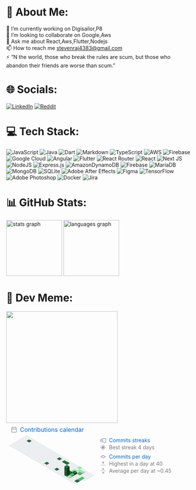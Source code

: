 # 💫 About Me:
🔭 I’m currently working on Digisailor,P8<br>👯 I’m looking to collaborate on Google,Aws<br>💬 Ask me about React,Aws,Flutter,Nodejs<br>📫 How to reach me stevenraj4383@gmail.com<br>⚡ “N the world, those who break the rules are scum, but those who abandon their friends are worse than scum.”


# 🌐 Socials:
[![LinkedIn](https://img.shields.io/badge/LinkedIn-%230077B5.svg?logo=linkedin&logoColor=white)](https://linkedin.com/in/linkedin.com/in/stephen-raj-5358281a0) [![Reddit](https://img.shields.io/badge/Reddit-%23FF4500.svg?logo=Reddit&logoColor=white)](https://reddit.com/user/Stephenhappier) 

# 💻 Tech Stack:
![JavaScript](https://img.shields.io/badge/javascript-%23323330.svg?style=for-the-badge&logo=javascript&logoColor=%23F7DF1E) ![Java](https://img.shields.io/badge/java-%23ED8B00.svg?style=for-the-badge&logo=openjdk&logoColor=white) ![Dart](https://img.shields.io/badge/dart-%230175C2.svg?style=for-the-badge&logo=dart&logoColor=white) ![Markdown](https://img.shields.io/badge/markdown-%23000000.svg?style=for-the-badge&logo=markdown&logoColor=white) ![TypeScript](https://img.shields.io/badge/typescript-%23007ACC.svg?style=for-the-badge&logo=typescript&logoColor=white) ![AWS](https://img.shields.io/badge/AWS-%23FF9900.svg?style=for-the-badge&logo=amazon-aws&logoColor=white) ![Firebase](https://img.shields.io/badge/firebase-%23039BE5.svg?style=for-the-badge&logo=firebase) ![Google Cloud](https://img.shields.io/badge/GoogleCloud-%234285F4.svg?style=for-the-badge&logo=google-cloud&logoColor=white) ![Angular](https://img.shields.io/badge/angular-%23DD0031.svg?style=for-the-badge&logo=angular&logoColor=white) ![Flutter](https://img.shields.io/badge/Flutter-%2302569B.svg?style=for-the-badge&logo=Flutter&logoColor=white) ![React Router](https://img.shields.io/badge/React_Router-CA4245?style=for-the-badge&logo=react-router&logoColor=white) ![React](https://img.shields.io/badge/react-%2320232a.svg?style=for-the-badge&logo=react&logoColor=%2361DAFB) ![Next JS](https://img.shields.io/badge/Next-black?style=for-the-badge&logo=next.js&logoColor=white) ![NodeJS](https://img.shields.io/badge/node.js-6DA55F?style=for-the-badge&logo=node.js&logoColor=white) ![Express.js](https://img.shields.io/badge/express.js-%23404d59.svg?style=for-the-badge&logo=express&logoColor=%2361DAFB) ![AmazonDynamoDB](https://img.shields.io/badge/Amazon%20DynamoDB-4053D6?style=for-the-badge&logo=Amazon%20DynamoDB&logoColor=white) ![Firebase](https://img.shields.io/badge/Firebase-039BE5?style=for-the-badge&logo=Firebase&logoColor=white) ![MariaDB](https://img.shields.io/badge/MariaDB-003545?style=for-the-badge&logo=mariadb&logoColor=white) ![MongoDB](https://img.shields.io/badge/MongoDB-%234ea94b.svg?style=for-the-badge&logo=mongodb&logoColor=white) ![SQLite](https://img.shields.io/badge/sqlite-%2307405e.svg?style=for-the-badge&logo=sqlite&logoColor=white) ![Adobe After Effects](https://img.shields.io/badge/Adobe%20After%20Effects-9999FF.svg?style=for-the-badge&logo=Adobe%20After%20Effects&logoColor=white) ![Figma](https://img.shields.io/badge/figma-%23F24E1E.svg?style=for-the-badge&logo=figma&logoColor=white) ![TensorFlow](https://img.shields.io/badge/TensorFlow-%23FF6F00.svg?style=for-the-badge&logo=TensorFlow&logoColor=white) ![Adobe Photoshop](https://img.shields.io/badge/adobe%20photoshop-%2331A8FF.svg?style=for-the-badge&logo=adobe%20photoshop&logoColor=white) ![Docker](https://img.shields.io/badge/docker-%230db7ed.svg?style=for-the-badge&logo=docker&logoColor=white) ![Jira](https://img.shields.io/badge/jira-%230A0FFF.svg?style=for-the-badge&logo=jira&logoColor=white)
# 📊 GitHub Stats:
<div>
  <img src="https://github-readme-stats.vercel.app/api?username=steven4383&hide_title=false&hide_rank=false&show_icons=true&include_all_commits=true&count_private=true&disable_animations=false&theme=dracula&locale=en&hide_border=false&order=1" height="150" alt="stats graph"  />
  <img src="https://github-readme-stats.vercel.app/api/top-langs?username=steven4383&locale=en&hide_title=false&layout=compact&card_width=320&langs_count=5&theme=dracula&hide_border=false&order=2" height="150" alt="languages graph"  />
</div>

# 🦇 Dev Meme:
<img src='https://www.picturepunches.com/images/memes/293176.jpg' style="height: 300px;"/>


<svg xmlns="http://www.w3.org/2000/svg" width="480" height="199" class="">
    <defs>
        <style/>
    </defs>
    <style>@keyframes animation-gauge{0%{stroke-dasharray:0 329}}@keyframes animation-rainbow{0%,to{color:#7f00ff;fill:#7f00ff}14%{color:#a933ff;fill:#a933ff}29%{color:#007fff;fill:#007fff}43%{color:#00ff7f;fill:#00ff7f}57%{color:#ff0;fill:#ff0}71%{color:#ff7f00;fill:#ff7f00}86%{color:red;fill:red}}svg{font-family:-apple-system,BlinkMacSystemFont,Segoe UI,Helvetica,Arial,sans-serif,Apple Color Emoji,Segoe UI Emoji;color:#777}h2,h3{margin:8px 0 2px;padding:0;color:#0366d6;font-weight:400}h2 svg,h3 svg{fill:currentColor}h2{font-size:16px}h3,svg{font-size:14px}section&gt;.field{margin-left:5px;margin-right:5px}.field{display:flex;align-items:center;margin-bottom:2px;white-space:nowrap}.field svg{margin:0 8px;fill:#959da5;flex-shrink:0}.row{display:flex;flex-wrap:wrap}.row section{flex:1 1 0}.calendar.field{margin:4px 0 4px 7px}.calendar .day{outline:1px solid rgba(27,31,35,.04);outline-offset:-1px}svg.calendar{margin-left:13px;margin-top:4px}:root{--color-calendar-graph-day-bg:#ebedf0;--color-calendar-graph-day-border:rgba(27,31,35,0.06);--color-calendar-graph-day-L1-bg:#9be9a8;--color-calendar-graph-day-L2-bg:#40c463;--color-calendar-graph-day-L3-bg:#30a14e;--color-calendar-graph-day-L4-bg:#216e39;--color-calendar-halloween-graph-day-L1-bg:#ffee4a;--color-calendar-halloween-graph-day-L2-bg:#ffc501;--color-calendar-halloween-graph-day-L3-bg:#fe9600;--color-calendar-halloween-graph-day-L4-bg:#03001c;--color-calendar-winter-graph-day-L1-bg:#0a3069;--color-calendar-winter-graph-day-L2-bg:#0969da;--color-calendar-winter-graph-day-L3-bg:#54aeff;--color-calendar-winter-graph-day-L4-bg:#b6e3ff;--color-calendar-graph-day-L4-border:rgba(27,31,35,0.06);--color-calendar-graph-day-L3-border:rgba(27,31,35,0.06);--color-calendar-graph-day-L2-border:rgba(27,31,35,0.06);--color-calendar-graph-day-L1-border:rgba(27,31,35,0.06)}#metrics-end{width:100%}</style>
    <style/>
    <foreignObject x="0" y="0" width="100%" height="100%">
        <div xmlns="http://www.w3.org/1999/xhtml" xmlns:xlink="http://www.w3.org/1999/xlink" class="items-wrapper">
            <section>
                <h2 class="field">
                    <svg xmlns="http://www.w3.org/2000/svg" viewBox="0 0 16 16" width="16" height="16">
                        <path fill-rule="evenodd" d="M4.75 0a.75.75 0 01.75.75V2h5V.75a.75.75 0 011.5 0V2h1.25c.966 0 1.75.784 1.75 1.75v10.5A1.75 1.75 0 0113.25 16H2.75A1.75 1.75 0 011 14.25V3.75C1 2.784 1.784 2 2.75 2H4V.75A.75.75 0 014.75 0zm0 3.5h8.5a.25.25 0 01.25.25V6h-11V3.75a.25.25 0 01.25-.25h2zm-2.25 4v6.75c0 .138.112.25.25.25h10.5a.25.25 0 00.25-.25V7.5h-11z"/>
                    </svg>
                    Contributions calendar
                </h2>
                <div class="row">
                    <section>
                    </section>
                    <section>
                        <h3 class="field">
                            <svg xmlns="http://www.w3.org/2000/svg" viewBox="0 0 16 16" width="16" height="16">
                                <path fill-rule="evenodd" d="M7.75 14A1.75 1.75 0 016 12.25v-8.5C6 2.784 6.784 2 7.75 2h6.5c.966 0 1.75.784 1.75 1.75v8.5A1.75 1.75 0 0114.25 14h-6.5zm-.25-1.75c0 .138.112.25.25.25h6.5a.25.25 0 00.25-.25v-8.5a.25.25 0 00-.25-.25h-6.5a.25.25 0 00-.25.25v8.5zM4.9 3.508a.75.75 0 01-.274 1.025.25.25 0 00-.126.217v6.5a.25.25 0 00.126.217.75.75 0 01-.752 1.298A1.75 1.75 0 013 11.25v-6.5c0-.649.353-1.214.874-1.516a.75.75 0 011.025.274zM1.625 5.533a.75.75 0 10-.752-1.299A1.75 1.75 0 000 5.75v4.5c0 .649.353 1.214.874 1.515a.75.75 0 10.752-1.298.25.25 0 01-.126-.217v-4.5a.25.25 0 01.126-.217z"/>
                            </svg>
                            Commits streaks
                        </h3>
                        <div class="field">
                            <svg xmlns="http://www.w3.org/2000/svg" viewBox="0 0 16 16" width="16" height="16">
                                <path d="M8.5.75a.75.75 0 00-1.5 0v5.19L4.391 3.33a.75.75 0 10-1.06 1.061L5.939 7H.75a.75.75 0 000 1.5h5.19l-2.61 2.609a.75.75 0 101.061 1.06L7 9.561v5.189a.75.75 0 001.5 0V9.56l2.609 2.61a.75.75 0 101.06-1.061L9.561 8.5h5.189a.75.75 0 000-1.5H9.56l2.61-2.609a.75.75 0 00-1.061-1.06L8.5 5.939V.75z"/>
                            </svg>
                            Best streak 4 days
                        </div>
                        <h3 class="field">
                            <svg xmlns="http://www.w3.org/2000/svg" viewBox="0 0 16 16" width="16" height="16">
                                <path fill-rule="evenodd" d="M10.5 7.75a2.5 2.5 0 11-5 0 2.5 2.5 0 015 0zm1.43.75a4.002 4.002 0 01-7.86 0H.75a.75.75 0 110-1.5h3.32a4.001 4.001 0 017.86 0h3.32a.75.75 0 110 1.5h-3.32z"/>
                            </svg>
                            Commits per day
                        </h3>
                        <div class="field">
                            <svg xmlns="http://www.w3.org/2000/svg" viewBox="0 0 16 16" width="16" height="16">
                                <path d="M7.823 1.677L4.927 4.573A.25.25 0 005.104 5H7.25v3.236a.75.75 0 101.5 0V5h2.146a.25.25 0 00.177-.427L8.177 1.677a.25.25 0 00-.354 0zM13.75 11a.75.75 0 000 1.5h.5a.75.75 0 000-1.5h-.5zm-3.75.75a.75.75 0 01.75-.75h.5a.75.75 0 010 1.5h-.5a.75.75 0 01-.75-.75zM7.75 11a.75.75 0 000 1.5h.5a.75.75 0 000-1.5h-.5zM4 11.75a.75.75 0 01.75-.75h.5a.75.75 0 010 1.5h-.5a.75.75 0 01-.75-.75zM1.75 11a.75.75 0 000 1.5h.5a.75.75 0 000-1.5h-.5z"/>
                            </svg>
                            Highest in a day at 40
                        </div>
                        <div class="field">
                            <svg xmlns="http://www.w3.org/2000/svg" viewBox="0 0 16 16" width="16" height="16">
                                <path d="M10.896 2H8.75V.75a.75.75 0 00-1.5 0V2H5.104a.25.25 0 00-.177.427l2.896 2.896a.25.25 0 00.354 0l2.896-2.896A.25.25 0 0010.896 2zM8.75 15.25a.75.75 0 01-1.5 0V14H5.104a.25.25 0 01-.177-.427l2.896-2.896a.25.25 0 01.354 0l2.896 2.896a.25.25 0 01-.177.427H8.75v1.25zm-6.5-6.5a.75.75 0 000-1.5h-.5a.75.75 0 000 1.5h.5zM6 8a.75.75 0 01-.75.75h-.5a.75.75 0 010-1.5h.5A.75.75 0 016 8zm2.25.75a.75.75 0 000-1.5h-.5a.75.75 0 000 1.5h.5zM12 8a.75.75 0 01-.75.75h-.5a.75.75 0 010-1.5h.5A.75.75 0 0112 8zm2.25.75a.75.75 0 000-1.5h-.5a.75.75 0 000 1.5h.5z"/>
                            </svg>
                            Average per day at ~0.45
                        </div>
                    </section>
                </div>
                <svg version="1.1" xmlns="http://www.w3.org/2000/svg" style="margin-top: -130px;" viewBox="0,0 480,170">
                    <filter id="brightness1">
                        <feComponentTransfer>
                            <feFuncR type="linear" slope="0.6"/>
                            <feFuncG type="linear" slope="0.6"/>
                            <feFuncB type="linear" slope="0.6"/>
                        </feComponentTransfer>
                    </filter>
                    <filter id="brightness2">
                        <feComponentTransfer>
                            <feFuncR type="linear" slope="0.19999999999999996"/>
                            <feFuncG type="linear" slope="0.19999999999999996"/>
                            <feFuncB type="linear" slope="0.19999999999999996"/>
                        </feComponentTransfer>
                    </filter>
                    <g transform="scale(4) translate(12, 0)">
                        <g transform="translate(0, 0)">
                            <g transform="translate(0, 6)">
                                <path fill="#ebedf0" d="M1.7,2 0,1 1.7,0 3.4,1 z"/>
                                <path fill="#ebedf0" filter="url(#brightness1)" d="M0,1 1.7,2 1.7,2 0,1 z"/>
                                <path fill="#ebedf0" filter="url(#brightness2)" d="M1.7,2 3.4,1 3.4,1 1.7,2 z"/>
                            </g>
                            <g transform="translate(-1.7, 7)">
                                <path fill="#ebedf0" d="M1.7,2 0,1 1.7,0 3.4,1 z"/>
                                <path fill="#ebedf0" filter="url(#brightness1)" d="M0,1 1.7,2 1.7,2 0,1 z"/>
                                <path fill="#ebedf0" filter="url(#brightness2)" d="M1.7,2 3.4,1 3.4,1 1.7,2 z"/>
                            </g>
                            <g transform="translate(-3.4, 8)">
                                <path fill="#ebedf0" d="M1.7,2 0,1 1.7,0 3.4,1 z"/>
                                <path fill="#ebedf0" filter="url(#brightness1)" d="M0,1 1.7,2 1.7,2 0,1 z"/>
                                <path fill="#ebedf0" filter="url(#brightness2)" d="M1.7,2 3.4,1 3.4,1 1.7,2 z"/>
                            </g>
                            <g transform="translate(-5.1, 9)">
                                <path fill="#ebedf0" d="M1.7,2 0,1 1.7,0 3.4,1 z"/>
                                <path fill="#ebedf0" filter="url(#brightness1)" d="M0,1 1.7,2 1.7,2 0,1 z"/>
                                <path fill="#ebedf0" filter="url(#brightness2)" d="M1.7,2 3.4,1 3.4,1 1.7,2 z"/>
                            </g>
                            <g transform="translate(-6.8, 10)">
                                <path fill="#ebedf0" d="M1.7,2 0,1 1.7,0 3.4,1 z"/>
                                <path fill="#ebedf0" filter="url(#brightness1)" d="M0,1 1.7,2 1.7,2 0,1 z"/>
                                <path fill="#ebedf0" filter="url(#brightness2)" d="M1.7,2 3.4,1 3.4,1 1.7,2 z"/>
                            </g>
                            <g transform="translate(-8.5, 11)">
                                <path fill="#ebedf0" d="M1.7,2 0,1 1.7,0 3.4,1 z"/>
                                <path fill="#ebedf0" filter="url(#brightness1)" d="M0,1 1.7,2 1.7,2 0,1 z"/>
                                <path fill="#ebedf0" filter="url(#brightness2)" d="M1.7,2 3.4,1 3.4,1 1.7,2 z"/>
                            </g>
                            <g transform="translate(-10.2, 12)">
                                <path fill="#ebedf0" d="M1.7,2 0,1 1.7,0 3.4,1 z"/>
                                <path fill="#ebedf0" filter="url(#brightness1)" d="M0,1 1.7,2 1.7,2 0,1 z"/>
                                <path fill="#ebedf0" filter="url(#brightness2)" d="M1.7,2 3.4,1 3.4,1 1.7,2 z"/>
                            </g>
                        </g>
                        <g transform="translate(1.7, 1)">
                            <g transform="translate(0, 6)">
                                <path fill="#ebedf0" d="M1.7,2 0,1 1.7,0 3.4,1 z"/>
                                <path fill="#ebedf0" filter="url(#brightness1)" d="M0,1 1.7,2 1.7,2 0,1 z"/>
                                <path fill="#ebedf0" filter="url(#brightness2)" d="M1.7,2 3.4,1 3.4,1 1.7,2 z"/>
                            </g>
                            <g transform="translate(-1.7, 7)">
                                <path fill="#ebedf0" d="M1.7,2 0,1 1.7,0 3.4,1 z"/>
                                <path fill="#ebedf0" filter="url(#brightness1)" d="M0,1 1.7,2 1.7,2 0,1 z"/>
                                <path fill="#ebedf0" filter="url(#brightness2)" d="M1.7,2 3.4,1 3.4,1 1.7,2 z"/>
                            </g>
                            <g transform="translate(-3.4, 8)">
                                <path fill="#ebedf0" d="M1.7,2 0,1 1.7,0 3.4,1 z"/>
                                <path fill="#ebedf0" filter="url(#brightness1)" d="M0,1 1.7,2 1.7,2 0,1 z"/>
                                <path fill="#ebedf0" filter="url(#brightness2)" d="M1.7,2 3.4,1 3.4,1 1.7,2 z"/>
                            </g>
                            <g transform="translate(-5.1, 9)">
                                <path fill="#ebedf0" d="M1.7,2 0,1 1.7,0 3.4,1 z"/>
                                <path fill="#ebedf0" filter="url(#brightness1)" d="M0,1 1.7,2 1.7,2 0,1 z"/>
                                <path fill="#ebedf0" filter="url(#brightness2)" d="M1.7,2 3.4,1 3.4,1 1.7,2 z"/>
                            </g>
                            <g transform="translate(-6.8, 10)">
                                <path fill="#ebedf0" d="M1.7,2 0,1 1.7,0 3.4,1 z"/>
                                <path fill="#ebedf0" filter="url(#brightness1)" d="M0,1 1.7,2 1.7,2 0,1 z"/>
                                <path fill="#ebedf0" filter="url(#brightness2)" d="M1.7,2 3.4,1 3.4,1 1.7,2 z"/>
                            </g>
                            <g transform="translate(-8.5, 11)">
                                <path fill="#ebedf0" d="M1.7,2 0,1 1.7,0 3.4,1 z"/>
                                <path fill="#ebedf0" filter="url(#brightness1)" d="M0,1 1.7,2 1.7,2 0,1 z"/>
                                <path fill="#ebedf0" filter="url(#brightness2)" d="M1.7,2 3.4,1 3.4,1 1.7,2 z"/>
                            </g>
                            <g transform="translate(-10.2, 12)">
                                <path fill="#ebedf0" d="M1.7,2 0,1 1.7,0 3.4,1 z"/>
                                <path fill="#ebedf0" filter="url(#brightness1)" d="M0,1 1.7,2 1.7,2 0,1 z"/>
                                <path fill="#ebedf0" filter="url(#brightness2)" d="M1.7,2 3.4,1 3.4,1 1.7,2 z"/>
                            </g>
                        </g>
                        <g transform="translate(3.4, 2)">
                            <g transform="translate(0, 6)">
                                <path fill="#ebedf0" d="M1.7,2 0,1 1.7,0 3.4,1 z"/>
                                <path fill="#ebedf0" filter="url(#brightness1)" d="M0,1 1.7,2 1.7,2 0,1 z"/>
                                <path fill="#ebedf0" filter="url(#brightness2)" d="M1.7,2 3.4,1 3.4,1 1.7,2 z"/>
                            </g>
                            <g transform="translate(-1.7, 6.85)">
                                <path fill="#216e39" d="M1.7,2 0,1 1.7,0 3.4,1 z"/>
                                <path fill="#216e39" filter="url(#brightness1)" d="M0,1 1.7,2 1.7,2.15 0,1.15 z"/>
                                <path fill="#216e39" filter="url(#brightness2)" d="M1.7,2 3.4,1 3.4,1.15 1.7,2.15 z"/>
                            </g>
                            <g transform="translate(-3.4, 8)">
                                <path fill="#ebedf0" d="M1.7,2 0,1 1.7,0 3.4,1 z"/>
                                <path fill="#ebedf0" filter="url(#brightness1)" d="M0,1 1.7,2 1.7,2 0,1 z"/>
                                <path fill="#ebedf0" filter="url(#brightness2)" d="M1.7,2 3.4,1 3.4,1 1.7,2 z"/>
                            </g>
                            <g transform="translate(-5.1, 9)">
                                <path fill="#ebedf0" d="M1.7,2 0,1 1.7,0 3.4,1 z"/>
                                <path fill="#ebedf0" filter="url(#brightness1)" d="M0,1 1.7,2 1.7,2 0,1 z"/>
                                <path fill="#ebedf0" filter="url(#brightness2)" d="M1.7,2 3.4,1 3.4,1 1.7,2 z"/>
                            </g>
                            <g transform="translate(-6.8, 10)">
                                <path fill="#ebedf0" d="M1.7,2 0,1 1.7,0 3.4,1 z"/>
                                <path fill="#ebedf0" filter="url(#brightness1)" d="M0,1 1.7,2 1.7,2 0,1 z"/>
                                <path fill="#ebedf0" filter="url(#brightness2)" d="M1.7,2 3.4,1 3.4,1 1.7,2 z"/>
                            </g>
                            <g transform="translate(-8.5, 11)">
                                <path fill="#ebedf0" d="M1.7,2 0,1 1.7,0 3.4,1 z"/>
                                <path fill="#ebedf0" filter="url(#brightness1)" d="M0,1 1.7,2 1.7,2 0,1 z"/>
                                <path fill="#ebedf0" filter="url(#brightness2)" d="M1.7,2 3.4,1 3.4,1 1.7,2 z"/>
                            </g>
                            <g transform="translate(-10.2, 12)">
                                <path fill="#ebedf0" d="M1.7,2 0,1 1.7,0 3.4,1 z"/>
                                <path fill="#ebedf0" filter="url(#brightness1)" d="M0,1 1.7,2 1.7,2 0,1 z"/>
                                <path fill="#ebedf0" filter="url(#brightness2)" d="M1.7,2 3.4,1 3.4,1 1.7,2 z"/>
                            </g>
                        </g>
                        <g transform="translate(5.1, 3)">
                            <g transform="translate(0, 6)">
                                <path fill="#ebedf0" d="M1.7,2 0,1 1.7,0 3.4,1 z"/>
                                <path fill="#ebedf0" filter="url(#brightness1)" d="M0,1 1.7,2 1.7,2 0,1 z"/>
                                <path fill="#ebedf0" filter="url(#brightness2)" d="M1.7,2 3.4,1 3.4,1 1.7,2 z"/>
                            </g>
                            <g transform="translate(-1.7, 7)">
                                <path fill="#ebedf0" d="M1.7,2 0,1 1.7,0 3.4,1 z"/>
                                <path fill="#ebedf0" filter="url(#brightness1)" d="M0,1 1.7,2 1.7,2 0,1 z"/>
                                <path fill="#ebedf0" filter="url(#brightness2)" d="M1.7,2 3.4,1 3.4,1 1.7,2 z"/>
                            </g>
                            <g transform="translate(-3.4, 8)">
                                <path fill="#ebedf0" d="M1.7,2 0,1 1.7,0 3.4,1 z"/>
                                <path fill="#ebedf0" filter="url(#brightness1)" d="M0,1 1.7,2 1.7,2 0,1 z"/>
                                <path fill="#ebedf0" filter="url(#brightness2)" d="M1.7,2 3.4,1 3.4,1 1.7,2 z"/>
                            </g>
                            <g transform="translate(-5.1, 9)">
                                <path fill="#ebedf0" d="M1.7,2 0,1 1.7,0 3.4,1 z"/>
                                <path fill="#ebedf0" filter="url(#brightness1)" d="M0,1 1.7,2 1.7,2 0,1 z"/>
                                <path fill="#ebedf0" filter="url(#brightness2)" d="M1.7,2 3.4,1 3.4,1 1.7,2 z"/>
                            </g>
                            <g transform="translate(-6.8, 10)">
                                <path fill="#ebedf0" d="M1.7,2 0,1 1.7,0 3.4,1 z"/>
                                <path fill="#ebedf0" filter="url(#brightness1)" d="M0,1 1.7,2 1.7,2 0,1 z"/>
                                <path fill="#ebedf0" filter="url(#brightness2)" d="M1.7,2 3.4,1 3.4,1 1.7,2 z"/>
                            </g>
                            <g transform="translate(-8.5, 11)">
                                <path fill="#ebedf0" d="M1.7,2 0,1 1.7,0 3.4,1 z"/>
                                <path fill="#ebedf0" filter="url(#brightness1)" d="M0,1 1.7,2 1.7,2 0,1 z"/>
                                <path fill="#ebedf0" filter="url(#brightness2)" d="M1.7,2 3.4,1 3.4,1 1.7,2 z"/>
                            </g>
                            <g transform="translate(-10.2, 12)">
                                <path fill="#ebedf0" d="M1.7,2 0,1 1.7,0 3.4,1 z"/>
                                <path fill="#ebedf0" filter="url(#brightness1)" d="M0,1 1.7,2 1.7,2 0,1 z"/>
                                <path fill="#ebedf0" filter="url(#brightness2)" d="M1.7,2 3.4,1 3.4,1 1.7,2 z"/>
                            </g>
                        </g>
                        <g transform="translate(6.8, 4)">
                            <g transform="translate(0, 6)">
                                <path fill="#ebedf0" d="M1.7,2 0,1 1.7,0 3.4,1 z"/>
                                <path fill="#ebedf0" filter="url(#brightness1)" d="M0,1 1.7,2 1.7,2 0,1 z"/>
                                <path fill="#ebedf0" filter="url(#brightness2)" d="M1.7,2 3.4,1 3.4,1 1.7,2 z"/>
                            </g>
                            <g transform="translate(-1.7, 7)">
                                <path fill="#ebedf0" d="M1.7,2 0,1 1.7,0 3.4,1 z"/>
                                <path fill="#ebedf0" filter="url(#brightness1)" d="M0,1 1.7,2 1.7,2 0,1 z"/>
                                <path fill="#ebedf0" filter="url(#brightness2)" d="M1.7,2 3.4,1 3.4,1 1.7,2 z"/>
                            </g>
                            <g transform="translate(-3.4, 8)">
                                <path fill="#ebedf0" d="M1.7,2 0,1 1.7,0 3.4,1 z"/>
                                <path fill="#ebedf0" filter="url(#brightness1)" d="M0,1 1.7,2 1.7,2 0,1 z"/>
                                <path fill="#ebedf0" filter="url(#brightness2)" d="M1.7,2 3.4,1 3.4,1 1.7,2 z"/>
                            </g>
                            <g transform="translate(-5.1, 9)">
                                <path fill="#ebedf0" d="M1.7,2 0,1 1.7,0 3.4,1 z"/>
                                <path fill="#ebedf0" filter="url(#brightness1)" d="M0,1 1.7,2 1.7,2 0,1 z"/>
                                <path fill="#ebedf0" filter="url(#brightness2)" d="M1.7,2 3.4,1 3.4,1 1.7,2 z"/>
                            </g>
                            <g transform="translate(-6.8, 10)">
                                <path fill="#ebedf0" d="M1.7,2 0,1 1.7,0 3.4,1 z"/>
                                <path fill="#ebedf0" filter="url(#brightness1)" d="M0,1 1.7,2 1.7,2 0,1 z"/>
                                <path fill="#ebedf0" filter="url(#brightness2)" d="M1.7,2 3.4,1 3.4,1 1.7,2 z"/>
                            </g>
                            <g transform="translate(-8.5, 11)">
                                <path fill="#ebedf0" d="M1.7,2 0,1 1.7,0 3.4,1 z"/>
                                <path fill="#ebedf0" filter="url(#brightness1)" d="M0,1 1.7,2 1.7,2 0,1 z"/>
                                <path fill="#ebedf0" filter="url(#brightness2)" d="M1.7,2 3.4,1 3.4,1 1.7,2 z"/>
                            </g>
                            <g transform="translate(-10.2, 12)">
                                <path fill="#ebedf0" d="M1.7,2 0,1 1.7,0 3.4,1 z"/>
                                <path fill="#ebedf0" filter="url(#brightness1)" d="M0,1 1.7,2 1.7,2 0,1 z"/>
                                <path fill="#ebedf0" filter="url(#brightness2)" d="M1.7,2 3.4,1 3.4,1 1.7,2 z"/>
                            </g>
                        </g>
                        <g transform="translate(8.5, 5)">
                            <g transform="translate(0, 6)">
                                <path fill="#ebedf0" d="M1.7,2 0,1 1.7,0 3.4,1 z"/>
                                <path fill="#ebedf0" filter="url(#brightness1)" d="M0,1 1.7,2 1.7,2 0,1 z"/>
                                <path fill="#ebedf0" filter="url(#brightness2)" d="M1.7,2 3.4,1 3.4,1 1.7,2 z"/>
                            </g>
                            <g transform="translate(-1.7, 7)">
                                <path fill="#ebedf0" d="M1.7,2 0,1 1.7,0 3.4,1 z"/>
                                <path fill="#ebedf0" filter="url(#brightness1)" d="M0,1 1.7,2 1.7,2 0,1 z"/>
                                <path fill="#ebedf0" filter="url(#brightness2)" d="M1.7,2 3.4,1 3.4,1 1.7,2 z"/>
                            </g>
                            <g transform="translate(-3.4, 8)">
                                <path fill="#ebedf0" d="M1.7,2 0,1 1.7,0 3.4,1 z"/>
                                <path fill="#ebedf0" filter="url(#brightness1)" d="M0,1 1.7,2 1.7,2 0,1 z"/>
                                <path fill="#ebedf0" filter="url(#brightness2)" d="M1.7,2 3.4,1 3.4,1 1.7,2 z"/>
                            </g>
                            <g transform="translate(-5.1, 9)">
                                <path fill="#ebedf0" d="M1.7,2 0,1 1.7,0 3.4,1 z"/>
                                <path fill="#ebedf0" filter="url(#brightness1)" d="M0,1 1.7,2 1.7,2 0,1 z"/>
                                <path fill="#ebedf0" filter="url(#brightness2)" d="M1.7,2 3.4,1 3.4,1 1.7,2 z"/>
                            </g>
                            <g transform="translate(-6.8, 10)">
                                <path fill="#ebedf0" d="M1.7,2 0,1 1.7,0 3.4,1 z"/>
                                <path fill="#ebedf0" filter="url(#brightness1)" d="M0,1 1.7,2 1.7,2 0,1 z"/>
                                <path fill="#ebedf0" filter="url(#brightness2)" d="M1.7,2 3.4,1 3.4,1 1.7,2 z"/>
                            </g>
                            <g transform="translate(-8.5, 11)">
                                <path fill="#ebedf0" d="M1.7,2 0,1 1.7,0 3.4,1 z"/>
                                <path fill="#ebedf0" filter="url(#brightness1)" d="M0,1 1.7,2 1.7,2 0,1 z"/>
                                <path fill="#ebedf0" filter="url(#brightness2)" d="M1.7,2 3.4,1 3.4,1 1.7,2 z"/>
                            </g>
                            <g transform="translate(-10.2, 12)">
                                <path fill="#ebedf0" d="M1.7,2 0,1 1.7,0 3.4,1 z"/>
                                <path fill="#ebedf0" filter="url(#brightness1)" d="M0,1 1.7,2 1.7,2 0,1 z"/>
                                <path fill="#ebedf0" filter="url(#brightness2)" d="M1.7,2 3.4,1 3.4,1 1.7,2 z"/>
                            </g>
                        </g>
                        <g transform="translate(10.2, 6)">
                            <g transform="translate(0, 6)">
                                <path fill="#ebedf0" d="M1.7,2 0,1 1.7,0 3.4,1 z"/>
                                <path fill="#ebedf0" filter="url(#brightness1)" d="M0,1 1.7,2 1.7,2 0,1 z"/>
                                <path fill="#ebedf0" filter="url(#brightness2)" d="M1.7,2 3.4,1 3.4,1 1.7,2 z"/>
                            </g>
                            <g transform="translate(-1.7, 7)">
                                <path fill="#ebedf0" d="M1.7,2 0,1 1.7,0 3.4,1 z"/>
                                <path fill="#ebedf0" filter="url(#brightness1)" d="M0,1 1.7,2 1.7,2 0,1 z"/>
                                <path fill="#ebedf0" filter="url(#brightness2)" d="M1.7,2 3.4,1 3.4,1 1.7,2 z"/>
                            </g>
                            <g transform="translate(-3.4, 8)">
                                <path fill="#ebedf0" d="M1.7,2 0,1 1.7,0 3.4,1 z"/>
                                <path fill="#ebedf0" filter="url(#brightness1)" d="M0,1 1.7,2 1.7,2 0,1 z"/>
                                <path fill="#ebedf0" filter="url(#brightness2)" d="M1.7,2 3.4,1 3.4,1 1.7,2 z"/>
                            </g>
                            <g transform="translate(-5.1, 9)">
                                <path fill="#ebedf0" d="M1.7,2 0,1 1.7,0 3.4,1 z"/>
                                <path fill="#ebedf0" filter="url(#brightness1)" d="M0,1 1.7,2 1.7,2 0,1 z"/>
                                <path fill="#ebedf0" filter="url(#brightness2)" d="M1.7,2 3.4,1 3.4,1 1.7,2 z"/>
                            </g>
                            <g transform="translate(-6.8, 10)">
                                <path fill="#ebedf0" d="M1.7,2 0,1 1.7,0 3.4,1 z"/>
                                <path fill="#ebedf0" filter="url(#brightness1)" d="M0,1 1.7,2 1.7,2 0,1 z"/>
                                <path fill="#ebedf0" filter="url(#brightness2)" d="M1.7,2 3.4,1 3.4,1 1.7,2 z"/>
                            </g>
                            <g transform="translate(-8.5, 11)">
                                <path fill="#ebedf0" d="M1.7,2 0,1 1.7,0 3.4,1 z"/>
                                <path fill="#ebedf0" filter="url(#brightness1)" d="M0,1 1.7,2 1.7,2 0,1 z"/>
                                <path fill="#ebedf0" filter="url(#brightness2)" d="M1.7,2 3.4,1 3.4,1 1.7,2 z"/>
                            </g>
                            <g transform="translate(-10.2, 12)">
                                <path fill="#ebedf0" d="M1.7,2 0,1 1.7,0 3.4,1 z"/>
                                <path fill="#ebedf0" filter="url(#brightness1)" d="M0,1 1.7,2 1.7,2 0,1 z"/>
                                <path fill="#ebedf0" filter="url(#brightness2)" d="M1.7,2 3.4,1 3.4,1 1.7,2 z"/>
                            </g>
                        </g>
                        <g transform="translate(11.9, 7)">
                            <g transform="translate(0, 6)">
                                <path fill="#ebedf0" d="M1.7,2 0,1 1.7,0 3.4,1 z"/>
                                <path fill="#ebedf0" filter="url(#brightness1)" d="M0,1 1.7,2 1.7,2 0,1 z"/>
                                <path fill="#ebedf0" filter="url(#brightness2)" d="M1.7,2 3.4,1 3.4,1 1.7,2 z"/>
                            </g>
                            <g transform="translate(-1.7, 7)">
                                <path fill="#ebedf0" d="M1.7,2 0,1 1.7,0 3.4,1 z"/>
                                <path fill="#ebedf0" filter="url(#brightness1)" d="M0,1 1.7,2 1.7,2 0,1 z"/>
                                <path fill="#ebedf0" filter="url(#brightness2)" d="M1.7,2 3.4,1 3.4,1 1.7,2 z"/>
                            </g>
                            <g transform="translate(-3.4, 8)">
                                <path fill="#ebedf0" d="M1.7,2 0,1 1.7,0 3.4,1 z"/>
                                <path fill="#ebedf0" filter="url(#brightness1)" d="M0,1 1.7,2 1.7,2 0,1 z"/>
                                <path fill="#ebedf0" filter="url(#brightness2)" d="M1.7,2 3.4,1 3.4,1 1.7,2 z"/>
                            </g>
                            <g transform="translate(-5.1, 9)">
                                <path fill="#ebedf0" d="M1.7,2 0,1 1.7,0 3.4,1 z"/>
                                <path fill="#ebedf0" filter="url(#brightness1)" d="M0,1 1.7,2 1.7,2 0,1 z"/>
                                <path fill="#ebedf0" filter="url(#brightness2)" d="M1.7,2 3.4,1 3.4,1 1.7,2 z"/>
                            </g>
                            <g transform="translate(-6.8, 10)">
                                <path fill="#ebedf0" d="M1.7,2 0,1 1.7,0 3.4,1 z"/>
                                <path fill="#ebedf0" filter="url(#brightness1)" d="M0,1 1.7,2 1.7,2 0,1 z"/>
                                <path fill="#ebedf0" filter="url(#brightness2)" d="M1.7,2 3.4,1 3.4,1 1.7,2 z"/>
                            </g>
                            <g transform="translate(-8.5, 11)">
                                <path fill="#ebedf0" d="M1.7,2 0,1 1.7,0 3.4,1 z"/>
                                <path fill="#ebedf0" filter="url(#brightness1)" d="M0,1 1.7,2 1.7,2 0,1 z"/>
                                <path fill="#ebedf0" filter="url(#brightness2)" d="M1.7,2 3.4,1 3.4,1 1.7,2 z"/>
                            </g>
                            <g transform="translate(-10.2, 12)">
                                <path fill="#ebedf0" d="M1.7,2 0,1 1.7,0 3.4,1 z"/>
                                <path fill="#ebedf0" filter="url(#brightness1)" d="M0,1 1.7,2 1.7,2 0,1 z"/>
                                <path fill="#ebedf0" filter="url(#brightness2)" d="M1.7,2 3.4,1 3.4,1 1.7,2 z"/>
                            </g>
                        </g>
                        <g transform="translate(13.6, 8)">
                            <g transform="translate(0, 6)">
                                <path fill="#ebedf0" d="M1.7,2 0,1 1.7,0 3.4,1 z"/>
                                <path fill="#ebedf0" filter="url(#brightness1)" d="M0,1 1.7,2 1.7,2 0,1 z"/>
                                <path fill="#ebedf0" filter="url(#brightness2)" d="M1.7,2 3.4,1 3.4,1 1.7,2 z"/>
                            </g>
                            <g transform="translate(-1.7, 7)">
                                <path fill="#ebedf0" d="M1.7,2 0,1 1.7,0 3.4,1 z"/>
                                <path fill="#ebedf0" filter="url(#brightness1)" d="M0,1 1.7,2 1.7,2 0,1 z"/>
                                <path fill="#ebedf0" filter="url(#brightness2)" d="M1.7,2 3.4,1 3.4,1 1.7,2 z"/>
                            </g>
                            <g transform="translate(-3.4, 8)">
                                <path fill="#ebedf0" d="M1.7,2 0,1 1.7,0 3.4,1 z"/>
                                <path fill="#ebedf0" filter="url(#brightness1)" d="M0,1 1.7,2 1.7,2 0,1 z"/>
                                <path fill="#ebedf0" filter="url(#brightness2)" d="M1.7,2 3.4,1 3.4,1 1.7,2 z"/>
                            </g>
                            <g transform="translate(-5.1, 9)">
                                <path fill="#ebedf0" d="M1.7,2 0,1 1.7,0 3.4,1 z"/>
                                <path fill="#ebedf0" filter="url(#brightness1)" d="M0,1 1.7,2 1.7,2 0,1 z"/>
                                <path fill="#ebedf0" filter="url(#brightness2)" d="M1.7,2 3.4,1 3.4,1 1.7,2 z"/>
                            </g>
                            <g transform="translate(-6.8, 10)">
                                <path fill="#ebedf0" d="M1.7,2 0,1 1.7,0 3.4,1 z"/>
                                <path fill="#ebedf0" filter="url(#brightness1)" d="M0,1 1.7,2 1.7,2 0,1 z"/>
                                <path fill="#ebedf0" filter="url(#brightness2)" d="M1.7,2 3.4,1 3.4,1 1.7,2 z"/>
                            </g>
                            <g transform="translate(-8.5, 11)">
                                <path fill="#ebedf0" d="M1.7,2 0,1 1.7,0 3.4,1 z"/>
                                <path fill="#ebedf0" filter="url(#brightness1)" d="M0,1 1.7,2 1.7,2 0,1 z"/>
                                <path fill="#ebedf0" filter="url(#brightness2)" d="M1.7,2 3.4,1 3.4,1 1.7,2 z"/>
                            </g>
                            <g transform="translate(-10.2, 12)">
                                <path fill="#ebedf0" d="M1.7,2 0,1 1.7,0 3.4,1 z"/>
                                <path fill="#ebedf0" filter="url(#brightness1)" d="M0,1 1.7,2 1.7,2 0,1 z"/>
                                <path fill="#ebedf0" filter="url(#brightness2)" d="M1.7,2 3.4,1 3.4,1 1.7,2 z"/>
                            </g>
                        </g>
                        <g transform="translate(15.299999999999999, 9)">
                            <g transform="translate(0, 6)">
                                <path fill="#ebedf0" d="M1.7,2 0,1 1.7,0 3.4,1 z"/>
                                <path fill="#ebedf0" filter="url(#brightness1)" d="M0,1 1.7,2 1.7,2 0,1 z"/>
                                <path fill="#ebedf0" filter="url(#brightness2)" d="M1.7,2 3.4,1 3.4,1 1.7,2 z"/>
                            </g>
                            <g transform="translate(-1.7, 7)">
                                <path fill="#ebedf0" d="M1.7,2 0,1 1.7,0 3.4,1 z"/>
                                <path fill="#ebedf0" filter="url(#brightness1)" d="M0,1 1.7,2 1.7,2 0,1 z"/>
                                <path fill="#ebedf0" filter="url(#brightness2)" d="M1.7,2 3.4,1 3.4,1 1.7,2 z"/>
                            </g>
                            <g transform="translate(-3.4, 8)">
                                <path fill="#ebedf0" d="M1.7,2 0,1 1.7,0 3.4,1 z"/>
                                <path fill="#ebedf0" filter="url(#brightness1)" d="M0,1 1.7,2 1.7,2 0,1 z"/>
                                <path fill="#ebedf0" filter="url(#brightness2)" d="M1.7,2 3.4,1 3.4,1 1.7,2 z"/>
                            </g>
                            <g transform="translate(-5.1, 9)">
                                <path fill="#ebedf0" d="M1.7,2 0,1 1.7,0 3.4,1 z"/>
                                <path fill="#ebedf0" filter="url(#brightness1)" d="M0,1 1.7,2 1.7,2 0,1 z"/>
                                <path fill="#ebedf0" filter="url(#brightness2)" d="M1.7,2 3.4,1 3.4,1 1.7,2 z"/>
                            </g>
                            <g transform="translate(-6.8, 10)">
                                <path fill="#ebedf0" d="M1.7,2 0,1 1.7,0 3.4,1 z"/>
                                <path fill="#ebedf0" filter="url(#brightness1)" d="M0,1 1.7,2 1.7,2 0,1 z"/>
                                <path fill="#ebedf0" filter="url(#brightness2)" d="M1.7,2 3.4,1 3.4,1 1.7,2 z"/>
                            </g>
                            <g transform="translate(-8.5, 11)">
                                <path fill="#ebedf0" d="M1.7,2 0,1 1.7,0 3.4,1 z"/>
                                <path fill="#ebedf0" filter="url(#brightness1)" d="M0,1 1.7,2 1.7,2 0,1 z"/>
                                <path fill="#ebedf0" filter="url(#brightness2)" d="M1.7,2 3.4,1 3.4,1 1.7,2 z"/>
                            </g>
                            <g transform="translate(-10.2, 12)">
                                <path fill="#ebedf0" d="M1.7,2 0,1 1.7,0 3.4,1 z"/>
                                <path fill="#ebedf0" filter="url(#brightness1)" d="M0,1 1.7,2 1.7,2 0,1 z"/>
                                <path fill="#ebedf0" filter="url(#brightness2)" d="M1.7,2 3.4,1 3.4,1 1.7,2 z"/>
                            </g>
                        </g>
                        <g transform="translate(17, 10)">
                            <g transform="translate(0, 6)">
                                <path fill="#ebedf0" d="M1.7,2 0,1 1.7,0 3.4,1 z"/>
                                <path fill="#ebedf0" filter="url(#brightness1)" d="M0,1 1.7,2 1.7,2 0,1 z"/>
                                <path fill="#ebedf0" filter="url(#brightness2)" d="M1.7,2 3.4,1 3.4,1 1.7,2 z"/>
                            </g>
                            <g transform="translate(-1.7, 7)">
                                <path fill="#ebedf0" d="M1.7,2 0,1 1.7,0 3.4,1 z"/>
                                <path fill="#ebedf0" filter="url(#brightness1)" d="M0,1 1.7,2 1.7,2 0,1 z"/>
                                <path fill="#ebedf0" filter="url(#brightness2)" d="M1.7,2 3.4,1 3.4,1 1.7,2 z"/>
                            </g>
                            <g transform="translate(-3.4, 8)">
                                <path fill="#ebedf0" d="M1.7,2 0,1 1.7,0 3.4,1 z"/>
                                <path fill="#ebedf0" filter="url(#brightness1)" d="M0,1 1.7,2 1.7,2 0,1 z"/>
                                <path fill="#ebedf0" filter="url(#brightness2)" d="M1.7,2 3.4,1 3.4,1 1.7,2 z"/>
                            </g>
                            <g transform="translate(-5.1, 9)">
                                <path fill="#ebedf0" d="M1.7,2 0,1 1.7,0 3.4,1 z"/>
                                <path fill="#ebedf0" filter="url(#brightness1)" d="M0,1 1.7,2 1.7,2 0,1 z"/>
                                <path fill="#ebedf0" filter="url(#brightness2)" d="M1.7,2 3.4,1 3.4,1 1.7,2 z"/>
                            </g>
                            <g transform="translate(-6.8, 10)">
                                <path fill="#ebedf0" d="M1.7,2 0,1 1.7,0 3.4,1 z"/>
                                <path fill="#ebedf0" filter="url(#brightness1)" d="M0,1 1.7,2 1.7,2 0,1 z"/>
                                <path fill="#ebedf0" filter="url(#brightness2)" d="M1.7,2 3.4,1 3.4,1 1.7,2 z"/>
                            </g>
                            <g transform="translate(-8.5, 11)">
                                <path fill="#ebedf0" d="M1.7,2 0,1 1.7,0 3.4,1 z"/>
                                <path fill="#ebedf0" filter="url(#brightness1)" d="M0,1 1.7,2 1.7,2 0,1 z"/>
                                <path fill="#ebedf0" filter="url(#brightness2)" d="M1.7,2 3.4,1 3.4,1 1.7,2 z"/>
                            </g>
                            <g transform="translate(-10.2, 12)">
                                <path fill="#ebedf0" d="M1.7,2 0,1 1.7,0 3.4,1 z"/>
                                <path fill="#ebedf0" filter="url(#brightness1)" d="M0,1 1.7,2 1.7,2 0,1 z"/>
                                <path fill="#ebedf0" filter="url(#brightness2)" d="M1.7,2 3.4,1 3.4,1 1.7,2 z"/>
                            </g>
                        </g>
                        <g transform="translate(18.7, 11)">
                            <g transform="translate(0, 6)">
                                <path fill="#ebedf0" d="M1.7,2 0,1 1.7,0 3.4,1 z"/>
                                <path fill="#ebedf0" filter="url(#brightness1)" d="M0,1 1.7,2 1.7,2 0,1 z"/>
                                <path fill="#ebedf0" filter="url(#brightness2)" d="M1.7,2 3.4,1 3.4,1 1.7,2 z"/>
                            </g>
                            <g transform="translate(-1.7, 7)">
                                <path fill="#ebedf0" d="M1.7,2 0,1 1.7,0 3.4,1 z"/>
                                <path fill="#ebedf0" filter="url(#brightness1)" d="M0,1 1.7,2 1.7,2 0,1 z"/>
                                <path fill="#ebedf0" filter="url(#brightness2)" d="M1.7,2 3.4,1 3.4,1 1.7,2 z"/>
                            </g>
                            <g transform="translate(-3.4, 8)">
                                <path fill="#ebedf0" d="M1.7,2 0,1 1.7,0 3.4,1 z"/>
                                <path fill="#ebedf0" filter="url(#brightness1)" d="M0,1 1.7,2 1.7,2 0,1 z"/>
                                <path fill="#ebedf0" filter="url(#brightness2)" d="M1.7,2 3.4,1 3.4,1 1.7,2 z"/>
                            </g>
                            <g transform="translate(-5.1, 9)">
                                <path fill="#ebedf0" d="M1.7,2 0,1 1.7,0 3.4,1 z"/>
                                <path fill="#ebedf0" filter="url(#brightness1)" d="M0,1 1.7,2 1.7,2 0,1 z"/>
                                <path fill="#ebedf0" filter="url(#brightness2)" d="M1.7,2 3.4,1 3.4,1 1.7,2 z"/>
                            </g>
                            <g transform="translate(-6.8, 10)">
                                <path fill="#ebedf0" d="M1.7,2 0,1 1.7,0 3.4,1 z"/>
                                <path fill="#ebedf0" filter="url(#brightness1)" d="M0,1 1.7,2 1.7,2 0,1 z"/>
                                <path fill="#ebedf0" filter="url(#brightness2)" d="M1.7,2 3.4,1 3.4,1 1.7,2 z"/>
                            </g>
                            <g transform="translate(-8.5, 11)">
                                <path fill="#ebedf0" d="M1.7,2 0,1 1.7,0 3.4,1 z"/>
                                <path fill="#ebedf0" filter="url(#brightness1)" d="M0,1 1.7,2 1.7,2 0,1 z"/>
                                <path fill="#ebedf0" filter="url(#brightness2)" d="M1.7,2 3.4,1 3.4,1 1.7,2 z"/>
                            </g>
                            <g transform="translate(-10.2, 12)">
                                <path fill="#ebedf0" d="M1.7,2 0,1 1.7,0 3.4,1 z"/>
                                <path fill="#ebedf0" filter="url(#brightness1)" d="M0,1 1.7,2 1.7,2 0,1 z"/>
                                <path fill="#ebedf0" filter="url(#brightness2)" d="M1.7,2 3.4,1 3.4,1 1.7,2 z"/>
                            </g>
                        </g>
                        <g transform="translate(20.4, 12)">
                            <g transform="translate(0, 6)">
                                <path fill="#ebedf0" d="M1.7,2 0,1 1.7,0 3.4,1 z"/>
                                <path fill="#ebedf0" filter="url(#brightness1)" d="M0,1 1.7,2 1.7,2 0,1 z"/>
                                <path fill="#ebedf0" filter="url(#brightness2)" d="M1.7,2 3.4,1 3.4,1 1.7,2 z"/>
                            </g>
                            <g transform="translate(-1.7, 7)">
                                <path fill="#ebedf0" d="M1.7,2 0,1 1.7,0 3.4,1 z"/>
                                <path fill="#ebedf0" filter="url(#brightness1)" d="M0,1 1.7,2 1.7,2 0,1 z"/>
                                <path fill="#ebedf0" filter="url(#brightness2)" d="M1.7,2 3.4,1 3.4,1 1.7,2 z"/>
                            </g>
                            <g transform="translate(-3.4, 8)">
                                <path fill="#ebedf0" d="M1.7,2 0,1 1.7,0 3.4,1 z"/>
                                <path fill="#ebedf0" filter="url(#brightness1)" d="M0,1 1.7,2 1.7,2 0,1 z"/>
                                <path fill="#ebedf0" filter="url(#brightness2)" d="M1.7,2 3.4,1 3.4,1 1.7,2 z"/>
                            </g>
                            <g transform="translate(-5.1, 9)">
                                <path fill="#ebedf0" d="M1.7,2 0,1 1.7,0 3.4,1 z"/>
                                <path fill="#ebedf0" filter="url(#brightness1)" d="M0,1 1.7,2 1.7,2 0,1 z"/>
                                <path fill="#ebedf0" filter="url(#brightness2)" d="M1.7,2 3.4,1 3.4,1 1.7,2 z"/>
                            </g>
                            <g transform="translate(-6.8, 10)">
                                <path fill="#ebedf0" d="M1.7,2 0,1 1.7,0 3.4,1 z"/>
                                <path fill="#ebedf0" filter="url(#brightness1)" d="M0,1 1.7,2 1.7,2 0,1 z"/>
                                <path fill="#ebedf0" filter="url(#brightness2)" d="M1.7,2 3.4,1 3.4,1 1.7,2 z"/>
                            </g>
                            <g transform="translate(-8.5, 11)">
                                <path fill="#ebedf0" d="M1.7,2 0,1 1.7,0 3.4,1 z"/>
                                <path fill="#ebedf0" filter="url(#brightness1)" d="M0,1 1.7,2 1.7,2 0,1 z"/>
                                <path fill="#ebedf0" filter="url(#brightness2)" d="M1.7,2 3.4,1 3.4,1 1.7,2 z"/>
                            </g>
                            <g transform="translate(-10.2, 12)">
                                <path fill="#ebedf0" d="M1.7,2 0,1 1.7,0 3.4,1 z"/>
                                <path fill="#ebedf0" filter="url(#brightness1)" d="M0,1 1.7,2 1.7,2 0,1 z"/>
                                <path fill="#ebedf0" filter="url(#brightness2)" d="M1.7,2 3.4,1 3.4,1 1.7,2 z"/>
                            </g>
                        </g>
                        <g transform="translate(22.099999999999998, 13)">
                            <g transform="translate(0, 6)">
                                <path fill="#ebedf0" d="M1.7,2 0,1 1.7,0 3.4,1 z"/>
                                <path fill="#ebedf0" filter="url(#brightness1)" d="M0,1 1.7,2 1.7,2 0,1 z"/>
                                <path fill="#ebedf0" filter="url(#brightness2)" d="M1.7,2 3.4,1 3.4,1 1.7,2 z"/>
                            </g>
                            <g transform="translate(-1.7, 7)">
                                <path fill="#ebedf0" d="M1.7,2 0,1 1.7,0 3.4,1 z"/>
                                <path fill="#ebedf0" filter="url(#brightness1)" d="M0,1 1.7,2 1.7,2 0,1 z"/>
                                <path fill="#ebedf0" filter="url(#brightness2)" d="M1.7,2 3.4,1 3.4,1 1.7,2 z"/>
                            </g>
                            <g transform="translate(-3.4, 8)">
                                <path fill="#ebedf0" d="M1.7,2 0,1 1.7,0 3.4,1 z"/>
                                <path fill="#ebedf0" filter="url(#brightness1)" d="M0,1 1.7,2 1.7,2 0,1 z"/>
                                <path fill="#ebedf0" filter="url(#brightness2)" d="M1.7,2 3.4,1 3.4,1 1.7,2 z"/>
                            </g>
                            <g transform="translate(-5.1, 9)">
                                <path fill="#ebedf0" d="M1.7,2 0,1 1.7,0 3.4,1 z"/>
                                <path fill="#ebedf0" filter="url(#brightness1)" d="M0,1 1.7,2 1.7,2 0,1 z"/>
                                <path fill="#ebedf0" filter="url(#brightness2)" d="M1.7,2 3.4,1 3.4,1 1.7,2 z"/>
                            </g>
                            <g transform="translate(-6.8, 10)">
                                <path fill="#ebedf0" d="M1.7,2 0,1 1.7,0 3.4,1 z"/>
                                <path fill="#ebedf0" filter="url(#brightness1)" d="M0,1 1.7,2 1.7,2 0,1 z"/>
                                <path fill="#ebedf0" filter="url(#brightness2)" d="M1.7,2 3.4,1 3.4,1 1.7,2 z"/>
                            </g>
                            <g transform="translate(-8.5, 10.85)">
                                <path fill="#216e39" d="M1.7,2 0,1 1.7,0 3.4,1 z"/>
                                <path fill="#216e39" filter="url(#brightness1)" d="M0,1 1.7,2 1.7,2.15 0,1.15 z"/>
                                <path fill="#216e39" filter="url(#brightness2)" d="M1.7,2 3.4,1 3.4,1.15 1.7,2.15 z"/>
                            </g>
                            <g transform="translate(-10.2, 12)">
                                <path fill="#ebedf0" d="M1.7,2 0,1 1.7,0 3.4,1 z"/>
                                <path fill="#ebedf0" filter="url(#brightness1)" d="M0,1 1.7,2 1.7,2 0,1 z"/>
                                <path fill="#ebedf0" filter="url(#brightness2)" d="M1.7,2 3.4,1 3.4,1 1.7,2 z"/>
                            </g>
                        </g>
                        <g transform="translate(23.8, 14)">
                            <g transform="translate(0, 6)">
                                <path fill="#ebedf0" d="M1.7,2 0,1 1.7,0 3.4,1 z"/>
                                <path fill="#ebedf0" filter="url(#brightness1)" d="M0,1 1.7,2 1.7,2 0,1 z"/>
                                <path fill="#ebedf0" filter="url(#brightness2)" d="M1.7,2 3.4,1 3.4,1 1.7,2 z"/>
                            </g>
                            <g transform="translate(-1.7, 6.85)">
                                <path fill="#216e39" d="M1.7,2 0,1 1.7,0 3.4,1 z"/>
                                <path fill="#216e39" filter="url(#brightness1)" d="M0,1 1.7,2 1.7,2.15 0,1.15 z"/>
                                <path fill="#216e39" filter="url(#brightness2)" d="M1.7,2 3.4,1 3.4,1.15 1.7,2.15 z"/>
                            </g>
                            <g transform="translate(-3.4, 8)">
                                <path fill="#ebedf0" d="M1.7,2 0,1 1.7,0 3.4,1 z"/>
                                <path fill="#ebedf0" filter="url(#brightness1)" d="M0,1 1.7,2 1.7,2 0,1 z"/>
                                <path fill="#ebedf0" filter="url(#brightness2)" d="M1.7,2 3.4,1 3.4,1 1.7,2 z"/>
                            </g>
                            <g transform="translate(-5.1, 9)">
                                <path fill="#ebedf0" d="M1.7,2 0,1 1.7,0 3.4,1 z"/>
                                <path fill="#ebedf0" filter="url(#brightness1)" d="M0,1 1.7,2 1.7,2 0,1 z"/>
                                <path fill="#ebedf0" filter="url(#brightness2)" d="M1.7,2 3.4,1 3.4,1 1.7,2 z"/>
                            </g>
                            <g transform="translate(-6.8, 10)">
                                <path fill="#ebedf0" d="M1.7,2 0,1 1.7,0 3.4,1 z"/>
                                <path fill="#ebedf0" filter="url(#brightness1)" d="M0,1 1.7,2 1.7,2 0,1 z"/>
                                <path fill="#ebedf0" filter="url(#brightness2)" d="M1.7,2 3.4,1 3.4,1 1.7,2 z"/>
                            </g>
                            <g transform="translate(-8.5, 11)">
                                <path fill="#ebedf0" d="M1.7,2 0,1 1.7,0 3.4,1 z"/>
                                <path fill="#ebedf0" filter="url(#brightness1)" d="M0,1 1.7,2 1.7,2 0,1 z"/>
                                <path fill="#ebedf0" filter="url(#brightness2)" d="M1.7,2 3.4,1 3.4,1 1.7,2 z"/>
                            </g>
                            <g transform="translate(-10.2, 12)">
                                <path fill="#ebedf0" d="M1.7,2 0,1 1.7,0 3.4,1 z"/>
                                <path fill="#ebedf0" filter="url(#brightness1)" d="M0,1 1.7,2 1.7,2 0,1 z"/>
                                <path fill="#ebedf0" filter="url(#brightness2)" d="M1.7,2 3.4,1 3.4,1 1.7,2 z"/>
                            </g>
                        </g>
                        <g transform="translate(25.5, 15)">
                            <g transform="translate(0, 6)">
                                <path fill="#ebedf0" d="M1.7,2 0,1 1.7,0 3.4,1 z"/>
                                <path fill="#ebedf0" filter="url(#brightness1)" d="M0,1 1.7,2 1.7,2 0,1 z"/>
                                <path fill="#ebedf0" filter="url(#brightness2)" d="M1.7,2 3.4,1 3.4,1 1.7,2 z"/>
                            </g>
                            <g transform="translate(-1.7, 7)">
                                <path fill="#ebedf0" d="M1.7,2 0,1 1.7,0 3.4,1 z"/>
                                <path fill="#ebedf0" filter="url(#brightness1)" d="M0,1 1.7,2 1.7,2 0,1 z"/>
                                <path fill="#ebedf0" filter="url(#brightness2)" d="M1.7,2 3.4,1 3.4,1 1.7,2 z"/>
                            </g>
                            <g transform="translate(-3.4, 8)">
                                <path fill="#ebedf0" d="M1.7,2 0,1 1.7,0 3.4,1 z"/>
                                <path fill="#ebedf0" filter="url(#brightness1)" d="M0,1 1.7,2 1.7,2 0,1 z"/>
                                <path fill="#ebedf0" filter="url(#brightness2)" d="M1.7,2 3.4,1 3.4,1 1.7,2 z"/>
                            </g>
                            <g transform="translate(-5.1, 9)">
                                <path fill="#ebedf0" d="M1.7,2 0,1 1.7,0 3.4,1 z"/>
                                <path fill="#ebedf0" filter="url(#brightness1)" d="M0,1 1.7,2 1.7,2 0,1 z"/>
                                <path fill="#ebedf0" filter="url(#brightness2)" d="M1.7,2 3.4,1 3.4,1 1.7,2 z"/>
                            </g>
                            <g transform="translate(-6.8, 10)">
                                <path fill="#ebedf0" d="M1.7,2 0,1 1.7,0 3.4,1 z"/>
                                <path fill="#ebedf0" filter="url(#brightness1)" d="M0,1 1.7,2 1.7,2 0,1 z"/>
                                <path fill="#ebedf0" filter="url(#brightness2)" d="M1.7,2 3.4,1 3.4,1 1.7,2 z"/>
                            </g>
                            <g transform="translate(-8.5, 11)">
                                <path fill="#ebedf0" d="M1.7,2 0,1 1.7,0 3.4,1 z"/>
                                <path fill="#ebedf0" filter="url(#brightness1)" d="M0,1 1.7,2 1.7,2 0,1 z"/>
                                <path fill="#ebedf0" filter="url(#brightness2)" d="M1.7,2 3.4,1 3.4,1 1.7,2 z"/>
                            </g>
                            <g transform="translate(-10.2, 12)">
                                <path fill="#ebedf0" d="M1.7,2 0,1 1.7,0 3.4,1 z"/>
                                <path fill="#ebedf0" filter="url(#brightness1)" d="M0,1 1.7,2 1.7,2 0,1 z"/>
                                <path fill="#ebedf0" filter="url(#brightness2)" d="M1.7,2 3.4,1 3.4,1 1.7,2 z"/>
                            </g>
                        </g>
                        <g transform="translate(27.2, 16)">
                            <g transform="translate(0, 6)">
                                <path fill="#ebedf0" d="M1.7,2 0,1 1.7,0 3.4,1 z"/>
                                <path fill="#ebedf0" filter="url(#brightness1)" d="M0,1 1.7,2 1.7,2 0,1 z"/>
                                <path fill="#ebedf0" filter="url(#brightness2)" d="M1.7,2 3.4,1 3.4,1 1.7,2 z"/>
                            </g>
                            <g transform="translate(-1.7, 6.85)">
                                <path fill="#216e39" d="M1.7,2 0,1 1.7,0 3.4,1 z"/>
                                <path fill="#216e39" filter="url(#brightness1)" d="M0,1 1.7,2 1.7,2.15 0,1.15 z"/>
                                <path fill="#216e39" filter="url(#brightness2)" d="M1.7,2 3.4,1 3.4,1.15 1.7,2.15 z"/>
                            </g>
                            <g transform="translate(-3.4, 8)">
                                <path fill="#ebedf0" d="M1.7,2 0,1 1.7,0 3.4,1 z"/>
                                <path fill="#ebedf0" filter="url(#brightness1)" d="M0,1 1.7,2 1.7,2 0,1 z"/>
                                <path fill="#ebedf0" filter="url(#brightness2)" d="M1.7,2 3.4,1 3.4,1 1.7,2 z"/>
                            </g>
                            <g transform="translate(-5.1, 9)">
                                <path fill="#ebedf0" d="M1.7,2 0,1 1.7,0 3.4,1 z"/>
                                <path fill="#ebedf0" filter="url(#brightness1)" d="M0,1 1.7,2 1.7,2 0,1 z"/>
                                <path fill="#ebedf0" filter="url(#brightness2)" d="M1.7,2 3.4,1 3.4,1 1.7,2 z"/>
                            </g>
                            <g transform="translate(-6.8, 10)">
                                <path fill="#ebedf0" d="M1.7,2 0,1 1.7,0 3.4,1 z"/>
                                <path fill="#ebedf0" filter="url(#brightness1)" d="M0,1 1.7,2 1.7,2 0,1 z"/>
                                <path fill="#ebedf0" filter="url(#brightness2)" d="M1.7,2 3.4,1 3.4,1 1.7,2 z"/>
                            </g>
                            <g transform="translate(-8.5, 11)">
                                <path fill="#ebedf0" d="M1.7,2 0,1 1.7,0 3.4,1 z"/>
                                <path fill="#ebedf0" filter="url(#brightness1)" d="M0,1 1.7,2 1.7,2 0,1 z"/>
                                <path fill="#ebedf0" filter="url(#brightness2)" d="M1.7,2 3.4,1 3.4,1 1.7,2 z"/>
                            </g>
                            <g transform="translate(-10.2, 12)">
                                <path fill="#ebedf0" d="M1.7,2 0,1 1.7,0 3.4,1 z"/>
                                <path fill="#ebedf0" filter="url(#brightness1)" d="M0,1 1.7,2 1.7,2 0,1 z"/>
                                <path fill="#ebedf0" filter="url(#brightness2)" d="M1.7,2 3.4,1 3.4,1 1.7,2 z"/>
                            </g>
                        </g>
                        <g transform="translate(28.9, 17)">
                            <g transform="translate(0, 6)">
                                <path fill="#ebedf0" d="M1.7,2 0,1 1.7,0 3.4,1 z"/>
                                <path fill="#ebedf0" filter="url(#brightness1)" d="M0,1 1.7,2 1.7,2 0,1 z"/>
                                <path fill="#ebedf0" filter="url(#brightness2)" d="M1.7,2 3.4,1 3.4,1 1.7,2 z"/>
                            </g>
                            <g transform="translate(-1.7, 6.699999999999999)">
                                <path fill="#216e39" d="M1.7,2 0,1 1.7,0 3.4,1 z"/>
                                <path fill="#216e39" filter="url(#brightness1)" d="M0,1 1.7,2 1.7,2.3 0,1.3 z"/>
                                <path fill="#216e39" filter="url(#brightness2)" d="M1.7,2 3.4,1 3.4,1.3 1.7,2.3 z"/>
                            </g>
                            <g transform="translate(-3.4, 8)">
                                <path fill="#ebedf0" d="M1.7,2 0,1 1.7,0 3.4,1 z"/>
                                <path fill="#ebedf0" filter="url(#brightness1)" d="M0,1 1.7,2 1.7,2 0,1 z"/>
                                <path fill="#ebedf0" filter="url(#brightness2)" d="M1.7,2 3.4,1 3.4,1 1.7,2 z"/>
                            </g>
                            <g transform="translate(-5.1, 9)">
                                <path fill="#ebedf0" d="M1.7,2 0,1 1.7,0 3.4,1 z"/>
                                <path fill="#ebedf0" filter="url(#brightness1)" d="M0,1 1.7,2 1.7,2 0,1 z"/>
                                <path fill="#ebedf0" filter="url(#brightness2)" d="M1.7,2 3.4,1 3.4,1 1.7,2 z"/>
                            </g>
                            <g transform="translate(-6.8, 10)">
                                <path fill="#ebedf0" d="M1.7,2 0,1 1.7,0 3.4,1 z"/>
                                <path fill="#ebedf0" filter="url(#brightness1)" d="M0,1 1.7,2 1.7,2 0,1 z"/>
                                <path fill="#ebedf0" filter="url(#brightness2)" d="M1.7,2 3.4,1 3.4,1 1.7,2 z"/>
                            </g>
                            <g transform="translate(-8.5, 10.85)">
                                <path fill="#216e39" d="M1.7,2 0,1 1.7,0 3.4,1 z"/>
                                <path fill="#216e39" filter="url(#brightness1)" d="M0,1 1.7,2 1.7,2.15 0,1.15 z"/>
                                <path fill="#216e39" filter="url(#brightness2)" d="M1.7,2 3.4,1 3.4,1.15 1.7,2.15 z"/>
                            </g>
                            <g transform="translate(-10.2, 12)">
                                <path fill="#ebedf0" d="M1.7,2 0,1 1.7,0 3.4,1 z"/>
                                <path fill="#ebedf0" filter="url(#brightness1)" d="M0,1 1.7,2 1.7,2 0,1 z"/>
                                <path fill="#ebedf0" filter="url(#brightness2)" d="M1.7,2 3.4,1 3.4,1 1.7,2 z"/>
                            </g>
                        </g>
                        <g transform="translate(30.599999999999998, 18)">
                            <g transform="translate(0, 6)">
                                <path fill="#ebedf0" d="M1.7,2 0,1 1.7,0 3.4,1 z"/>
                                <path fill="#ebedf0" filter="url(#brightness1)" d="M0,1 1.7,2 1.7,2 0,1 z"/>
                                <path fill="#ebedf0" filter="url(#brightness2)" d="M1.7,2 3.4,1 3.4,1 1.7,2 z"/>
                            </g>
                            <g transform="translate(-1.7, 7)">
                                <path fill="#ebedf0" d="M1.7,2 0,1 1.7,0 3.4,1 z"/>
                                <path fill="#ebedf0" filter="url(#brightness1)" d="M0,1 1.7,2 1.7,2 0,1 z"/>
                                <path fill="#ebedf0" filter="url(#brightness2)" d="M1.7,2 3.4,1 3.4,1 1.7,2 z"/>
                            </g>
                            <g transform="translate(-3.4, 8)">
                                <path fill="#ebedf0" d="M1.7,2 0,1 1.7,0 3.4,1 z"/>
                                <path fill="#ebedf0" filter="url(#brightness1)" d="M0,1 1.7,2 1.7,2 0,1 z"/>
                                <path fill="#ebedf0" filter="url(#brightness2)" d="M1.7,2 3.4,1 3.4,1 1.7,2 z"/>
                            </g>
                            <g transform="translate(-5.1, 9)">
                                <path fill="#ebedf0" d="M1.7,2 0,1 1.7,0 3.4,1 z"/>
                                <path fill="#ebedf0" filter="url(#brightness1)" d="M0,1 1.7,2 1.7,2 0,1 z"/>
                                <path fill="#ebedf0" filter="url(#brightness2)" d="M1.7,2 3.4,1 3.4,1 1.7,2 z"/>
                            </g>
                            <g transform="translate(-6.8, 10)">
                                <path fill="#ebedf0" d="M1.7,2 0,1 1.7,0 3.4,1 z"/>
                                <path fill="#ebedf0" filter="url(#brightness1)" d="M0,1 1.7,2 1.7,2 0,1 z"/>
                                <path fill="#ebedf0" filter="url(#brightness2)" d="M1.7,2 3.4,1 3.4,1 1.7,2 z"/>
                            </g>
                            <g transform="translate(-8.5, 11)">
                                <path fill="#ebedf0" d="M1.7,2 0,1 1.7,0 3.4,1 z"/>
                                <path fill="#ebedf0" filter="url(#brightness1)" d="M0,1 1.7,2 1.7,2 0,1 z"/>
                                <path fill="#ebedf0" filter="url(#brightness2)" d="M1.7,2 3.4,1 3.4,1 1.7,2 z"/>
                            </g>
                            <g transform="translate(-10.2, 12)">
                                <path fill="#ebedf0" d="M1.7,2 0,1 1.7,0 3.4,1 z"/>
                                <path fill="#ebedf0" filter="url(#brightness1)" d="M0,1 1.7,2 1.7,2 0,1 z"/>
                                <path fill="#ebedf0" filter="url(#brightness2)" d="M1.7,2 3.4,1 3.4,1 1.7,2 z"/>
                            </g>
                        </g>
                        <g transform="translate(32.3, 19)">
                            <g transform="translate(0, 6)">
                                <path fill="#ebedf0" d="M1.7,2 0,1 1.7,0 3.4,1 z"/>
                                <path fill="#ebedf0" filter="url(#brightness1)" d="M0,1 1.7,2 1.7,2 0,1 z"/>
                                <path fill="#ebedf0" filter="url(#brightness2)" d="M1.7,2 3.4,1 3.4,1 1.7,2 z"/>
                            </g>
                            <g transform="translate(-1.7, 7)">
                                <path fill="#ebedf0" d="M1.7,2 0,1 1.7,0 3.4,1 z"/>
                                <path fill="#ebedf0" filter="url(#brightness1)" d="M0,1 1.7,2 1.7,2 0,1 z"/>
                                <path fill="#ebedf0" filter="url(#brightness2)" d="M1.7,2 3.4,1 3.4,1 1.7,2 z"/>
                            </g>
                            <g transform="translate(-3.4, 8)">
                                <path fill="#ebedf0" d="M1.7,2 0,1 1.7,0 3.4,1 z"/>
                                <path fill="#ebedf0" filter="url(#brightness1)" d="M0,1 1.7,2 1.7,2 0,1 z"/>
                                <path fill="#ebedf0" filter="url(#brightness2)" d="M1.7,2 3.4,1 3.4,1 1.7,2 z"/>
                            </g>
                            <g transform="translate(-5.1, 9)">
                                <path fill="#ebedf0" d="M1.7,2 0,1 1.7,0 3.4,1 z"/>
                                <path fill="#ebedf0" filter="url(#brightness1)" d="M0,1 1.7,2 1.7,2 0,1 z"/>
                                <path fill="#ebedf0" filter="url(#brightness2)" d="M1.7,2 3.4,1 3.4,1 1.7,2 z"/>
                            </g>
                            <g transform="translate(-6.8, 10)">
                                <path fill="#ebedf0" d="M1.7,2 0,1 1.7,0 3.4,1 z"/>
                                <path fill="#ebedf0" filter="url(#brightness1)" d="M0,1 1.7,2 1.7,2 0,1 z"/>
                                <path fill="#ebedf0" filter="url(#brightness2)" d="M1.7,2 3.4,1 3.4,1 1.7,2 z"/>
                            </g>
                            <g transform="translate(-8.5, 11)">
                                <path fill="#ebedf0" d="M1.7,2 0,1 1.7,0 3.4,1 z"/>
                                <path fill="#ebedf0" filter="url(#brightness1)" d="M0,1 1.7,2 1.7,2 0,1 z"/>
                                <path fill="#ebedf0" filter="url(#brightness2)" d="M1.7,2 3.4,1 3.4,1 1.7,2 z"/>
                            </g>
                            <g transform="translate(-10.2, 12)">
                                <path fill="#ebedf0" d="M1.7,2 0,1 1.7,0 3.4,1 z"/>
                                <path fill="#ebedf0" filter="url(#brightness1)" d="M0,1 1.7,2 1.7,2 0,1 z"/>
                                <path fill="#ebedf0" filter="url(#brightness2)" d="M1.7,2 3.4,1 3.4,1 1.7,2 z"/>
                            </g>
                        </g>
                        <g transform="translate(34, 20)">
                            <g transform="translate(0, 6)">
                                <path fill="#ebedf0" d="M1.7,2 0,1 1.7,0 3.4,1 z"/>
                                <path fill="#ebedf0" filter="url(#brightness1)" d="M0,1 1.7,2 1.7,2 0,1 z"/>
                                <path fill="#ebedf0" filter="url(#brightness2)" d="M1.7,2 3.4,1 3.4,1 1.7,2 z"/>
                            </g>
                            <g transform="translate(-1.7, 7)">
                                <path fill="#ebedf0" d="M1.7,2 0,1 1.7,0 3.4,1 z"/>
                                <path fill="#ebedf0" filter="url(#brightness1)" d="M0,1 1.7,2 1.7,2 0,1 z"/>
                                <path fill="#ebedf0" filter="url(#brightness2)" d="M1.7,2 3.4,1 3.4,1 1.7,2 z"/>
                            </g>
                            <g transform="translate(-3.4, 8)">
                                <path fill="#ebedf0" d="M1.7,2 0,1 1.7,0 3.4,1 z"/>
                                <path fill="#ebedf0" filter="url(#brightness1)" d="M0,1 1.7,2 1.7,2 0,1 z"/>
                                <path fill="#ebedf0" filter="url(#brightness2)" d="M1.7,2 3.4,1 3.4,1 1.7,2 z"/>
                            </g>
                            <g transform="translate(-5.1, 9)">
                                <path fill="#ebedf0" d="M1.7,2 0,1 1.7,0 3.4,1 z"/>
                                <path fill="#ebedf0" filter="url(#brightness1)" d="M0,1 1.7,2 1.7,2 0,1 z"/>
                                <path fill="#ebedf0" filter="url(#brightness2)" d="M1.7,2 3.4,1 3.4,1 1.7,2 z"/>
                            </g>
                            <g transform="translate(-6.8, 10)">
                                <path fill="#ebedf0" d="M1.7,2 0,1 1.7,0 3.4,1 z"/>
                                <path fill="#ebedf0" filter="url(#brightness1)" d="M0,1 1.7,2 1.7,2 0,1 z"/>
                                <path fill="#ebedf0" filter="url(#brightness2)" d="M1.7,2 3.4,1 3.4,1 1.7,2 z"/>
                            </g>
                            <g transform="translate(-8.5, 11)">
                                <path fill="#ebedf0" d="M1.7,2 0,1 1.7,0 3.4,1 z"/>
                                <path fill="#ebedf0" filter="url(#brightness1)" d="M0,1 1.7,2 1.7,2 0,1 z"/>
                                <path fill="#ebedf0" filter="url(#brightness2)" d="M1.7,2 3.4,1 3.4,1 1.7,2 z"/>
                            </g>
                            <g transform="translate(-10.2, 12)">
                                <path fill="#ebedf0" d="M1.7,2 0,1 1.7,0 3.4,1 z"/>
                                <path fill="#ebedf0" filter="url(#brightness1)" d="M0,1 1.7,2 1.7,2 0,1 z"/>
                                <path fill="#ebedf0" filter="url(#brightness2)" d="M1.7,2 3.4,1 3.4,1 1.7,2 z"/>
                            </g>
                        </g>
                        <g transform="translate(35.699999999999996, 21)">
                            <g transform="translate(0, 5.85)">
                                <path fill="#9be9a8" d="M1.7,2 0,1 1.7,0 3.4,1 z"/>
                                <path fill="#9be9a8" filter="url(#brightness1)" d="M0,1 1.7,2 1.7,2.15 0,1.15 z"/>
                                <path fill="#9be9a8" filter="url(#brightness2)" d="M1.7,2 3.4,1 3.4,1.15 1.7,2.15 z"/>
                            </g>
                            <g transform="translate(-1.7, 7)">
                                <path fill="#ebedf0" d="M1.7,2 0,1 1.7,0 3.4,1 z"/>
                                <path fill="#ebedf0" filter="url(#brightness1)" d="M0,1 1.7,2 1.7,2 0,1 z"/>
                                <path fill="#ebedf0" filter="url(#brightness2)" d="M1.7,2 3.4,1 3.4,1 1.7,2 z"/>
                            </g>
                            <g transform="translate(-3.4, 7.699999999999999)">
                                <path fill="#9be9a8" d="M1.7,2 0,1 1.7,0 3.4,1 z"/>
                                <path fill="#9be9a8" filter="url(#brightness1)" d="M0,1 1.7,2 1.7,2.3 0,1.3 z"/>
                                <path fill="#9be9a8" filter="url(#brightness2)" d="M1.7,2 3.4,1 3.4,1.3 1.7,2.3 z"/>
                            </g>
                            <g transform="translate(-5.1, 8.85)">
                                <path fill="#9be9a8" d="M1.7,2 0,1 1.7,0 3.4,1 z"/>
                                <path fill="#9be9a8" filter="url(#brightness1)" d="M0,1 1.7,2 1.7,2.15 0,1.15 z"/>
                                <path fill="#9be9a8" filter="url(#brightness2)" d="M1.7,2 3.4,1 3.4,1.15 1.7,2.15 z"/>
                            </g>
                            <g transform="translate(-6.8, 8.65)">
                                <path fill="#216e39" d="M1.7,2 0,1 1.7,0 3.4,1 z"/>
                                <path fill="#216e39" filter="url(#brightness1)" d="M0,1 1.7,2 1.7,3.35 0,2.35 z"/>
                                <path fill="#216e39" filter="url(#brightness2)" d="M1.7,2 3.4,1 3.4,2.35 1.7,3.35 z"/>
                            </g>
                            <g transform="translate(-8.5, 5)">
                                <path fill="#216e39" d="M1.7,2 0,1 1.7,0 3.4,1 z"/>
                                <path fill="#216e39" filter="url(#brightness1)" d="M0,1 1.7,2 1.7,8 0,7 z"/>
                                <path fill="#216e39" filter="url(#brightness2)" d="M1.7,2 3.4,1 3.4,7 1.7,8 z"/>
                            </g>
                            <g transform="translate(-10.2, 12)">
                                <path fill="#ebedf0" d="M1.7,2 0,1 1.7,0 3.4,1 z"/>
                                <path fill="#ebedf0" filter="url(#brightness1)" d="M0,1 1.7,2 1.7,2 0,1 z"/>
                                <path fill="#ebedf0" filter="url(#brightness2)" d="M1.7,2 3.4,1 3.4,1 1.7,2 z"/>
                            </g>
                        </g>
                        <g transform="translate(37.4, 22)">
                            <g transform="translate(0, 6)">
                                <path fill="#ebedf0" d="M1.7,2 0,1 1.7,0 3.4,1 z"/>
                                <path fill="#ebedf0" filter="url(#brightness1)" d="M0,1 1.7,2 1.7,2 0,1 z"/>
                                <path fill="#ebedf0" filter="url(#brightness2)" d="M1.7,2 3.4,1 3.4,1 1.7,2 z"/>
                            </g>
                            <g transform="translate(-1.7, 6.85)">
                                <path fill="#9be9a8" d="M1.7,2 0,1 1.7,0 3.4,1 z"/>
                                <path fill="#9be9a8" filter="url(#brightness1)" d="M0,1 1.7,2 1.7,2.15 0,1.15 z"/>
                                <path fill="#9be9a8" filter="url(#brightness2)" d="M1.7,2 3.4,1 3.4,1.15 1.7,2.15 z"/>
                            </g>
                            <g transform="translate(-3.4, 8)">
                                <path fill="#ebedf0" d="M1.7,2 0,1 1.7,0 3.4,1 z"/>
                                <path fill="#ebedf0" filter="url(#brightness1)" d="M0,1 1.7,2 1.7,2 0,1 z"/>
                                <path fill="#ebedf0" filter="url(#brightness2)" d="M1.7,2 3.4,1 3.4,1 1.7,2 z"/>
                            </g>
                            <g transform="translate(-5.1, 7.800000000000001)">
                                <path fill="#216e39" d="M1.7,2 0,1 1.7,0 3.4,1 z"/>
                                <path fill="#216e39" filter="url(#brightness1)" d="M0,1 1.7,2 1.7,3.2 0,2.2 z"/>
                                <path fill="#216e39" filter="url(#brightness2)" d="M1.7,2 3.4,1 3.4,2.2 1.7,3.2 z"/>
                            </g>
                            <g transform="translate(-6.8, 9.4)">
                                <path fill="#40c463" d="M1.7,2 0,1 1.7,0 3.4,1 z"/>
                                <path fill="#40c463" filter="url(#brightness1)" d="M0,1 1.7,2 1.7,2.6 0,1.6 z"/>
                                <path fill="#40c463" filter="url(#brightness2)" d="M1.7,2 3.4,1 3.4,1.6 1.7,2.6 z"/>
                            </g>
                            <g transform="translate(-8.5, 10.7)">
                                <path fill="#9be9a8" d="M1.7,2 0,1 1.7,0 3.4,1 z"/>
                                <path fill="#9be9a8" filter="url(#brightness1)" d="M0,1 1.7,2 1.7,2.3 0,1.3 z"/>
                                <path fill="#9be9a8" filter="url(#brightness2)" d="M1.7,2 3.4,1 3.4,1.3 1.7,2.3 z"/>
                            </g>
                            <g transform="translate(-10.2, 12)">
                                <path fill="#ebedf0" d="M1.7,2 0,1 1.7,0 3.4,1 z"/>
                                <path fill="#ebedf0" filter="url(#brightness1)" d="M0,1 1.7,2 1.7,2 0,1 z"/>
                                <path fill="#ebedf0" filter="url(#brightness2)" d="M1.7,2 3.4,1 3.4,1 1.7,2 z"/>
                            </g>
                        </g>
                        <g transform="translate(39.1, 23)">
                            <g transform="translate(0, 6)">
                                <path fill="#ebedf0" d="M1.7,2 0,1 1.7,0 3.4,1 z"/>
                                <path fill="#ebedf0" filter="url(#brightness1)" d="M0,1 1.7,2 1.7,2 0,1 z"/>
                                <path fill="#ebedf0" filter="url(#brightness2)" d="M1.7,2 3.4,1 3.4,1 1.7,2 z"/>
                            </g>
                            <g transform="translate(-1.7, 6.699999999999999)">
                                <path fill="#9be9a8" d="M1.7,2 0,1 1.7,0 3.4,1 z"/>
                                <path fill="#9be9a8" filter="url(#brightness1)" d="M0,1 1.7,2 1.7,2.3 0,1.3 z"/>
                                <path fill="#9be9a8" filter="url(#brightness2)" d="M1.7,2 3.4,1 3.4,1.3 1.7,2.3 z"/>
                            </g>
                            <g transform="translate(-3.4, 7.550000000000001)">
                                <path fill="#40c463" d="M1.7,2 0,1 1.7,0 3.4,1 z"/>
                                <path fill="#40c463" filter="url(#brightness1)" d="M0,1 1.7,2 1.7,2.45 0,1.45 z"/>
                                <path fill="#40c463" filter="url(#brightness2)" d="M1.7,2 3.4,1 3.4,1.45 1.7,2.45 z"/>
                            </g>
                            <g transform="translate(-5.1, 9)">
                                <path fill="#ebedf0" d="M1.7,2 0,1 1.7,0 3.4,1 z"/>
                                <path fill="#ebedf0" filter="url(#brightness1)" d="M0,1 1.7,2 1.7,2 0,1 z"/>
                                <path fill="#ebedf0" filter="url(#brightness2)" d="M1.7,2 3.4,1 3.4,1 1.7,2 z"/>
                            </g>
                            <g transform="translate(-6.8, 10)">
                                <path fill="#ebedf0" d="M1.7,2 0,1 1.7,0 3.4,1 z"/>
                                <path fill="#ebedf0" filter="url(#brightness1)" d="M0,1 1.7,2 1.7,2 0,1 z"/>
                                <path fill="#ebedf0" filter="url(#brightness2)" d="M1.7,2 3.4,1 3.4,1 1.7,2 z"/>
                            </g>
                            <g transform="translate(-8.5, 11)">
                                <path fill="#ebedf0" d="M1.7,2 0,1 1.7,0 3.4,1 z"/>
                                <path fill="#ebedf0" filter="url(#brightness1)" d="M0,1 1.7,2 1.7,2 0,1 z"/>
                                <path fill="#ebedf0" filter="url(#brightness2)" d="M1.7,2 3.4,1 3.4,1 1.7,2 z"/>
                            </g>
                            <g transform="translate(-10.2, 12)">
                                <path fill="#ebedf0" d="M1.7,2 0,1 1.7,0 3.4,1 z"/>
                                <path fill="#ebedf0" filter="url(#brightness1)" d="M0,1 1.7,2 1.7,2 0,1 z"/>
                                <path fill="#ebedf0" filter="url(#brightness2)" d="M1.7,2 3.4,1 3.4,1 1.7,2 z"/>
                            </g>
                        </g>
                        <g transform="translate(40.8, 24)">
                            <g transform="translate(0, 6)">
                                <path fill="#ebedf0" d="M1.7,2 0,1 1.7,0 3.4,1 z"/>
                                <path fill="#ebedf0" filter="url(#brightness1)" d="M0,1 1.7,2 1.7,2 0,1 z"/>
                                <path fill="#ebedf0" filter="url(#brightness2)" d="M1.7,2 3.4,1 3.4,1 1.7,2 z"/>
                            </g>
                            <g transform="translate(-1.7, 7)">
                                <path fill="#ebedf0" d="M1.7,2 0,1 1.7,0 3.4,1 z"/>
                                <path fill="#ebedf0" filter="url(#brightness1)" d="M0,1 1.7,2 1.7,2 0,1 z"/>
                                <path fill="#ebedf0" filter="url(#brightness2)" d="M1.7,2 3.4,1 3.4,1 1.7,2 z"/>
                            </g>
                            <g transform="translate(-3.4, 8)">
                                <path fill="#ebedf0" d="M1.7,2 0,1 1.7,0 3.4,1 z"/>
                                <path fill="#ebedf0" filter="url(#brightness1)" d="M0,1 1.7,2 1.7,2 0,1 z"/>
                                <path fill="#ebedf0" filter="url(#brightness2)" d="M1.7,2 3.4,1 3.4,1 1.7,2 z"/>
                            </g>
                            <g transform="translate(-5.1, 9)">
                                <path fill="#ebedf0" d="M1.7,2 0,1 1.7,0 3.4,1 z"/>
                                <path fill="#ebedf0" filter="url(#brightness1)" d="M0,1 1.7,2 1.7,2 0,1 z"/>
                                <path fill="#ebedf0" filter="url(#brightness2)" d="M1.7,2 3.4,1 3.4,1 1.7,2 z"/>
                            </g>
                            <g transform="translate(-6.8, 10)">
                                <path fill="#ebedf0" d="M1.7,2 0,1 1.7,0 3.4,1 z"/>
                                <path fill="#ebedf0" filter="url(#brightness1)" d="M0,1 1.7,2 1.7,2 0,1 z"/>
                                <path fill="#ebedf0" filter="url(#brightness2)" d="M1.7,2 3.4,1 3.4,1 1.7,2 z"/>
                            </g>
                            <g transform="translate(-8.5, 11)">
                                <path fill="#ebedf0" d="M1.7,2 0,1 1.7,0 3.4,1 z"/>
                                <path fill="#ebedf0" filter="url(#brightness1)" d="M0,1 1.7,2 1.7,2 0,1 z"/>
                                <path fill="#ebedf0" filter="url(#brightness2)" d="M1.7,2 3.4,1 3.4,1 1.7,2 z"/>
                            </g>
                            <g transform="translate(-10.2, 12)">
                                <path fill="#ebedf0" d="M1.7,2 0,1 1.7,0 3.4,1 z"/>
                                <path fill="#ebedf0" filter="url(#brightness1)" d="M0,1 1.7,2 1.7,2 0,1 z"/>
                                <path fill="#ebedf0" filter="url(#brightness2)" d="M1.7,2 3.4,1 3.4,1 1.7,2 z"/>
                            </g>
                        </g>
                        <g transform="translate(42.5, 25)">
                            <g transform="translate(0, 6)">
                                <path fill="#ebedf0" d="M1.7,2 0,1 1.7,0 3.4,1 z"/>
                                <path fill="#ebedf0" filter="url(#brightness1)" d="M0,1 1.7,2 1.7,2 0,1 z"/>
                                <path fill="#ebedf0" filter="url(#brightness2)" d="M1.7,2 3.4,1 3.4,1 1.7,2 z"/>
                            </g>
                            <g transform="translate(-1.7, 7)">
                                <path fill="#ebedf0" d="M1.7,2 0,1 1.7,0 3.4,1 z"/>
                                <path fill="#ebedf0" filter="url(#brightness1)" d="M0,1 1.7,2 1.7,2 0,1 z"/>
                                <path fill="#ebedf0" filter="url(#brightness2)" d="M1.7,2 3.4,1 3.4,1 1.7,2 z"/>
                            </g>
                            <g transform="translate(-3.4, 8)">
                                <path fill="#ebedf0" d="M1.7,2 0,1 1.7,0 3.4,1 z"/>
                                <path fill="#ebedf0" filter="url(#brightness1)" d="M0,1 1.7,2 1.7,2 0,1 z"/>
                                <path fill="#ebedf0" filter="url(#brightness2)" d="M1.7,2 3.4,1 3.4,1 1.7,2 z"/>
                            </g>
                            <g transform="translate(-5.1, 8.85)">
                                <path fill="#40c463" d="M1.7,2 0,1 1.7,0 3.4,1 z"/>
                                <path fill="#40c463" filter="url(#brightness1)" d="M0,1 1.7,2 1.7,2.15 0,1.15 z"/>
                                <path fill="#40c463" filter="url(#brightness2)" d="M1.7,2 3.4,1 3.4,1.15 1.7,2.15 z"/>
                            </g>
                            <g transform="translate(-6.8, 9.85)">
                                <path fill="#40c463" d="M1.7,2 0,1 1.7,0 3.4,1 z"/>
                                <path fill="#40c463" filter="url(#brightness1)" d="M0,1 1.7,2 1.7,2.15 0,1.15 z"/>
                                <path fill="#40c463" filter="url(#brightness2)" d="M1.7,2 3.4,1 3.4,1.15 1.7,2.15 z"/>
                            </g>
                            <g transform="translate(-8.5, 10.7)">
                                <path fill="#216e39" d="M1.7,2 0,1 1.7,0 3.4,1 z"/>
                                <path fill="#216e39" filter="url(#brightness1)" d="M0,1 1.7,2 1.7,2.3 0,1.3 z"/>
                                <path fill="#216e39" filter="url(#brightness2)" d="M1.7,2 3.4,1 3.4,1.3 1.7,2.3 z"/>
                            </g>
                            <g transform="translate(-10.2, 12)">
                                <path fill="#ebedf0" d="M1.7,2 0,1 1.7,0 3.4,1 z"/>
                                <path fill="#ebedf0" filter="url(#brightness1)" d="M0,1 1.7,2 1.7,2 0,1 z"/>
                                <path fill="#ebedf0" filter="url(#brightness2)" d="M1.7,2 3.4,1 3.4,1 1.7,2 z"/>
                            </g>
                        </g>
                        <g transform="translate(44.199999999999996, 26)">
                            <g transform="translate(0, 6)">
                                <path fill="#ebedf0" d="M1.7,2 0,1 1.7,0 3.4,1 z"/>
                                <path fill="#ebedf0" filter="url(#brightness1)" d="M0,1 1.7,2 1.7,2 0,1 z"/>
                                <path fill="#ebedf0" filter="url(#brightness2)" d="M1.7,2 3.4,1 3.4,1 1.7,2 z"/>
                            </g>
                            <g transform="translate(-1.7, 7)">
                                <path fill="#ebedf0" d="M1.7,2 0,1 1.7,0 3.4,1 z"/>
                                <path fill="#ebedf0" filter="url(#brightness1)" d="M0,1 1.7,2 1.7,2 0,1 z"/>
                                <path fill="#ebedf0" filter="url(#brightness2)" d="M1.7,2 3.4,1 3.4,1 1.7,2 z"/>
                            </g>
                            <g transform="translate(-3.4, 8)">
                                <path fill="#ebedf0" d="M1.7,2 0,1 1.7,0 3.4,1 z"/>
                                <path fill="#ebedf0" filter="url(#brightness1)" d="M0,1 1.7,2 1.7,2 0,1 z"/>
                                <path fill="#ebedf0" filter="url(#brightness2)" d="M1.7,2 3.4,1 3.4,1 1.7,2 z"/>
                            </g>
                            <g transform="translate(-5.1, 9)">
                                <path fill="#ebedf0" d="M1.7,2 0,1 1.7,0 3.4,1 z"/>
                                <path fill="#ebedf0" filter="url(#brightness1)" d="M0,1 1.7,2 1.7,2 0,1 z"/>
                                <path fill="#ebedf0" filter="url(#brightness2)" d="M1.7,2 3.4,1 3.4,1 1.7,2 z"/>
                            </g>
                        </g>
                    </g>
                </svg>
            </section>
        </div>
        <div xmlns="http://www.w3.org/1999/xhtml" id="metrics-end"></div>
    </foreignObject>
</svg>


